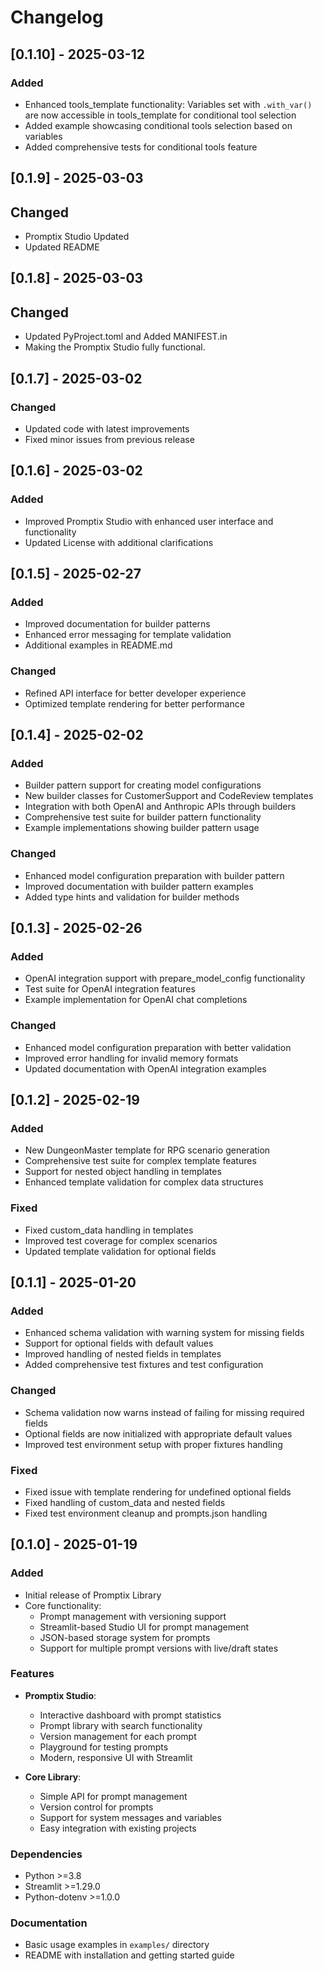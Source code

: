 # Changelog

## [0.1.10] - 2025-03-12

### Added
- Enhanced tools_template functionality: Variables set with `.with_var()` are now accessible in tools_template for conditional tool selection
- Added example showcasing conditional tools selection based on variables
- Added comprehensive tests for conditional tools feature

## [0.1.9] - 2025-03-03

## Changed
- Promptix Studio Updated 
- Updated README

## [0.1.8] - 2025-03-03

## Changed
- Updated PyProject.toml and Added MANIFEST.in 
- Making the Promptix Studio fully functional.

## [0.1.7] - 2025-03-02

### Changed
- Updated code with latest improvements
- Fixed minor issues from previous release

## [0.1.6] - 2025-03-02

### Added
- Improved Promptix Studio with enhanced user interface and functionality
- Updated License with additional clarifications

## [0.1.5] - 2025-02-27

### Added
- Improved documentation for builder patterns
- Enhanced error messaging for template validation
- Additional examples in README.md

### Changed
- Refined API interface for better developer experience
- Optimized template rendering for better performance

## [0.1.4] - 2025-02-02

### Added
- Builder pattern support for creating model configurations
- New builder classes for CustomerSupport and CodeReview templates
- Integration with both OpenAI and Anthropic APIs through builders
- Comprehensive test suite for builder pattern functionality
- Example implementations showing builder pattern usage

### Changed
- Enhanced model configuration preparation with builder pattern
- Improved documentation with builder pattern examples
- Added type hints and validation for builder methods

## [0.1.3] - 2025-02-26

### Added
- OpenAI integration support with prepare_model_config functionality
- Test suite for OpenAI integration features
- Example implementation for OpenAI chat completions

### Changed
- Enhanced model configuration preparation with better validation
- Improved error handling for invalid memory formats
- Updated documentation with OpenAI integration examples

## [0.1.2] - 2025-02-19

### Added
- New DungeonMaster template for RPG scenario generation
- Comprehensive test suite for complex template features
- Support for nested object handling in templates
- Enhanced template validation for complex data structures

### Fixed
- Fixed custom_data handling in templates
- Improved test coverage for complex scenarios
- Updated template validation for optional fields

## [0.1.1] - 2025-01-20

### Added
- Enhanced schema validation with warning system for missing fields
- Support for optional fields with default values
- Improved handling of nested fields in templates
- Added comprehensive test fixtures and test configuration

### Changed
- Schema validation now warns instead of failing for missing required fields
- Optional fields are now initialized with appropriate default values
- Improved test environment setup with proper fixtures handling

### Fixed
- Fixed issue with template rendering for undefined optional fields
- Fixed handling of custom_data and nested fields
- Fixed test environment cleanup and prompts.json handling

## [0.1.0] - 2025-01-19

### Added
- Initial release of Promptix Library
- Core functionality:
  - Prompt management with versioning support
  - Streamlit-based Studio UI for prompt management
  - JSON-based storage system for prompts
  - Support for multiple prompt versions with live/draft states

### Features
- **Promptix Studio**:
  - Interactive dashboard with prompt statistics
  - Prompt library with search functionality
  - Version management for each prompt
  - Playground for testing prompts
  - Modern, responsive UI with Streamlit

- **Core Library**:
  - Simple API for prompt management
  - Version control for prompts
  - Support for system messages and variables
  - Easy integration with existing projects

### Dependencies
- Python >=3.8
- Streamlit >=1.29.0
- Python-dotenv >=1.0.0

### Documentation
- Basic usage examples in `examples/` directory
- README with installation and getting started guide 
